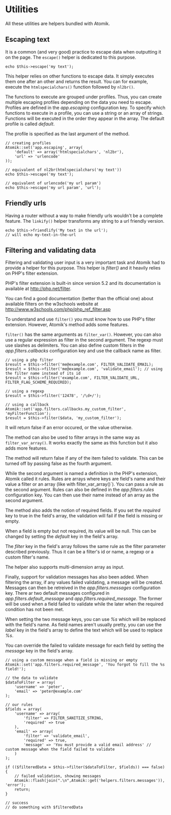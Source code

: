# Utilities

All these utilities are helpers bundled with Atomik.

## Escaping text

It is a common (and very good) practice to escape data when outputting it on the page.
The `escape()` helper is dedicated to this purpose.

    echo $this->escape('my text');

This helper relies on other functions to escape data. It simply executes them one after an other 
and returns the result. You can for example, execute the `htmlspecialchars()` function followed by `nl2br()`.

The functions to execute are grouped under profiles. Thus, you can create multiple escaping profiles 
depending on the data you need to escape. Profiles are defined in the *app.escaping* 
configuration key. To specify which functions to execute in a profile, you can use a string or an 
array of strings. Functions will be executed in the order they appear in the array.
The default profile is called *default*.

The profile is specified as the last argument of the method.
	
    // creating profiles
    Atomik::set('app.escaping', array(
	    'default' => array('htmlspecialchars', 'nl2br'),
	    'url' => 'urlencode'
    ));

    // equivalent of nl2br(htmlspecialchars('my text'))
    echo $this->escape('my text');

    // equivalent of urlencode('my url param')
    echo $this->escape('my url param', 'url');

## Friendly urls

Having a router without a way to make friendly urls wouldn't be a complete feature. 
The `linkify()` helper transforms any string to a url friendly version.

    echo $this->friendlify('My text in the url');
    // will echo my-text-in-the-url


## Filtering and validating data

Filtering and validating user input is a very important task and Atomik had to provide a helper for
this purpose. This helper is *filter()* and it heavily relies on PHP's filter extension.

PHP's filter extension is built-in since version 5.2 and its documentation is available 
at <http://php.net/filter>.

You can find a good documentation (better than the official one) about available filters on the w3schools
website at <http://www.w3schools.com/php/php_ref_filter.asp>

To understand and use `filter()` you must know how to use PHP's filter
extension. However, Atomik's method adds some features.

`filter()` has the same arguments as `filter_var()`.
However, you can also use a regular expression as filter in the second argument. The regexp must use
slashes as delimiters. You can also define custom filters in the *app.filters.callbacks*
configuration key and use the callback name as filter.

    // using a php filter
    $result = $this->filter('me@example.com', FILTER_VALIDATE_EMAIL);
    $result = $this->filter('me@example.com', 'validate_email'); // using the filter name instead of its id
    $result = $this->filter('example.com', FILTER_VALIDATE_URL, FILTER_FLAG_SCHEME_REQUIRED);

    // using a regexp
    $result = $this->filter('12478', '/\d+/');

    // using a callback
    Atomik::set('app.filters.callbacks.my_custom_filter', 'myFilterFunction');
    $result = $this->filter($data, 'my_custom_filter');

It will return false if an error occured, or the value otherwise.

The method can also be used to filter arrays in the same way as `filter_var_array()`. It works
exactly the same as this function but it also adds more features.

The method will return false if any of the item failed to validate. This can be turned off by passing
false as the fourth argument.

While the second argument is named a definition in the PHP's extension, Atomik called it rules. 
Rules are arrays where keys are field's name and their value a filter or an array 
(like with ̀filter_var_array()`). You can pass a rule as the second argument. 
Rules can also be defined in the *app.filters.rules* configuration key. 
You can then use their name instead of an array as the second argument.

The method also adds the notion of required fields. If you set the *required* key to true in 
the field's array, the validation will fail if the field is missing or empty. 

When a field is empty but not required, its value will be null. This can be changed by setting 
the *default* key in the field's array.

The *filter* key in the field's array follows the same rule as the filter parameter described previously. 
Thus it can be a filter's id or name, a regexp or a custom filter's name.

The helper also supports multi-dimension array as input.

Finally, support for validation messages has also been added. When filtering the array, if any values 
failed validating, a message will be created. Messages can then be retreived in the 
*app.filters.messages* configuration key. There ar two default messages configured in 
*app.filters.default\_message* and *app.filters.required\_message*.
The former will be used when a field failed to validate while the later when the required condition has not been met.

When setting the two message keys, you can use *%s* which will be replaced with the field's name. 
As field names aren't usually pretty, you can use the *label* key in the field's array to define 
the text which will be used to replace *%s*.

You can override the failed to validate message for each field by setting the *message* 
key in the field's array.

    // using a custom message when a field is missing or empty
    Atomik::set('app.filters.required_message', 'You forgot to fill the %s field!');

    // the data to validate
    $dataToFilter = array(
	    'username' => 'peter',
	    'email' => 'peter@example.com'
    );

    // our rules
    $fields = array(
	    'username' => array(
		    'filter' => FILTER_SANITIZE_STRING,
		    'required' => true
	    ),
	    'email' => array(
		    'filter' => 'validate_email',
		    'required' => true,
		    'message' => 'You must provide a valid email address' // custom message when the field failed to validate
	    )
    );

    if (($filteredData = $this->filter($dataToFilter, $fields)) === false) {
	    // failed validation, showing messages
	    Atomik::flash(join(".\n",Atomik::get('helpers.filters.messages')), 'error');
	    return;
    }

    // success
    // do something with $filteredData
